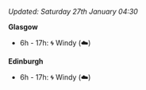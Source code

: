 *Updated: Saturday 27th January 04:30*

**Glasgow**

* 6h - 17h: :cyclone: Windy (:cloud:)

**Edinburgh**

* 6h - 17h: :cyclone: Windy (:cloud:)
